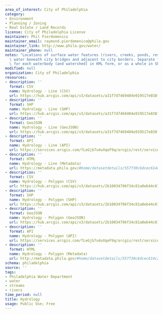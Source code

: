 ```yaml
---
area_of_interest: City of Philadelphia
category:
- Environment
- Planning / Zoning
- Real Estate / Land Records
license: City of Philadelphia License
maintainer: Phil Pierdomenico
maintainer_email: raymond.pierdomenico@phila.gov
maintainer_link: http://www.phila.gov/water/
maintainer_phone: null
notes: "Locations of surface water features (rivers, creeks, ponds, reservoirs) and\
  \ water beneath city bridges and adjacent to city borders. Separate files are available\
  \ for each waterbody (and watershed) in KML form, or as a whole in Shapefile form."
modified: null
organization: City of Philadelphia
resources:
- description: ''
  format: CSV
  name: Hydrology - Line (CSV)
  url: https://hub.arcgis.com/api/v3/datasets/a31f7d7469404e919517e038fc133a8e_0/downloads/data?format=csv&spatialRefId=3857&where=1%3D1
- description: ''
  format: SHP
  name: Hydrology - Line (SHP)
  url: https://hub.arcgis.com/api/v3/datasets/a31f7d7469404e919517e038fc133a8e_0/downloads/data?format=shp&spatialRefId=3857&where=1%3D1
- description: ''
  format: GeoJSON
  name: Hydrology - Line (GeoJSON)
  url: https://hub.arcgis.com/api/v3/datasets/a31f7d7469404e919517e038fc133a8e_0/downloads/data?format=geojson&spatialRefId=4326&where=1%3D1
- description: ''
  format: API
  name: Hydrology - Line (API)
  url: https://services.arcgis.com/fLeGjb7u4uXqeF9q/arcgis/rest/services/Hydrographic_Features_Arc/FeatureServer/0/query?outFields=*&where=1%3D1
- description: ''
  format: HTML
  name: Hydrology - Line (Metadata)
  url: https://metadata.phila.gov/#home/datasetdetails/557f30c6dcec614c29ce8b6d/representationdetails/557f30e3c579ea311699bb4a/
- description: ''
  format: CSV
  name: Hydrology - Polygon (CSV)
  url: https://hub.arcgis.com/api/v3/datasets/2b10034796f34c81a0eb44c676d86729_1/downloads/data?format=csv&spatialRefId=3857&where=1%3D1
- description: ''
  format: SHP
  name: Hydrology - Polygon (SHP)
  url: https://hub.arcgis.com/api/v3/datasets/2b10034796f34c81a0eb44c676d86729_1/downloads/data?format=shp&spatialRefId=3857&where=1%3D1
- description: ''
  format: GeoJSON
  name: Hydrology - Polygon (GeoJSON)
  url: https://hub.arcgis.com/api/v3/datasets/2b10034796f34c81a0eb44c676d86729_1/downloads/data?format=geojson&spatialRefId=4326&where=1%3D1
- description: ''
  format: API
  name: Hydrology - Polygon (API)
  url: https://services.arcgis.com/fLeGjb7u4uXqeF9q/arcgis/rest/services/Hydrographic_Features_Poly/FeatureServer/1/query?outFields=*&where=1%3D1
- description: ''
  format: HTML
  name: Hydrology - Polygon (Metadata)
  url: http://metadata.phila.gov/#home/datasetdetails/557f30c6dcec614c29ce8b6d/representationdetails/557f30e3c579ea311699bb49/
schema: philadelphia
source: ''
tags:
- Philadelphia Water Department
- water
- streams
- rivers
time_period: null
title: Hydrology
usage: Public Use; Free
---
```

